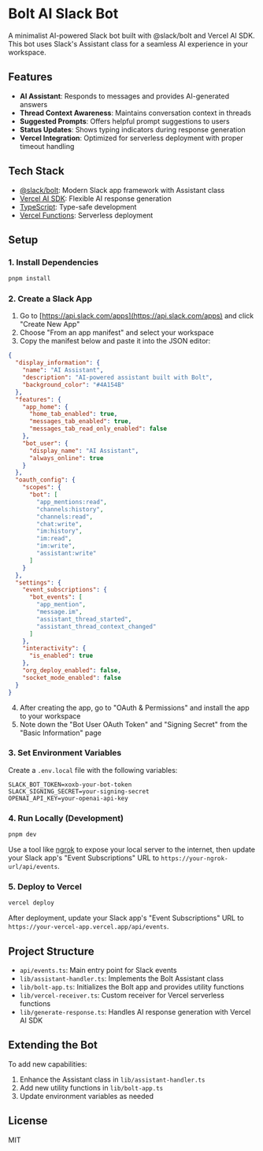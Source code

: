 # Bolt AI Slack Bot

A minimalist AI-powered Slack bot built with @slack/bolt and Vercel AI SDK. This bot uses Slack's Assistant class for a seamless AI experience in your workspace.

## Features

- **AI Assistant**: Responds to messages and provides AI-generated answers
- **Thread Context Awareness**: Maintains conversation context in threads
- **Suggested Prompts**: Offers helpful prompt suggestions to users
- **Status Updates**: Shows typing indicators during response generation
- **Vercel Integration**: Optimized for serverless deployment with proper timeout handling

## Tech Stack

- [@slack/bolt](https://slack.dev/bolt-js): Modern Slack app framework with Assistant class
- [Vercel AI SDK](https://sdk.vercel.ai/docs): Flexible AI response generation
- [TypeScript](https://www.typescriptlang.org/): Type-safe development
- [Vercel Functions](https://vercel.com/docs/functions): Serverless deployment

## Setup

### 1. Install Dependencies

```bash
pnpm install
```

### 2. Create a Slack App

1. Go to [https://api.slack.com/apps](https://api.slack.com/apps) and click "Create New App"
2. Choose "From an app manifest" and select your workspace
3. Copy the manifest below and paste it into the JSON editor:

```json
{
  "display_information": {
    "name": "AI Assistant",
    "description": "AI-powered assistant built with Bolt",
    "background_color": "#4A154B"
  },
  "features": {
    "app_home": {
      "home_tab_enabled": true,
      "messages_tab_enabled": true,
      "messages_tab_read_only_enabled": false
    },
    "bot_user": {
      "display_name": "AI Assistant",
      "always_online": true
    }
  },
  "oauth_config": {
    "scopes": {
      "bot": [
        "app_mentions:read",
        "channels:history",
        "channels:read",
        "chat:write",
        "im:history",
        "im:read",
        "im:write",
        "assistant:write"
      ]
    }
  },
  "settings": {
    "event_subscriptions": {
      "bot_events": [
        "app_mention",
        "message.im",
        "assistant_thread_started",
        "assistant_thread_context_changed"
      ]
    },
    "interactivity": {
      "is_enabled": true
    },
    "org_deploy_enabled": false,
    "socket_mode_enabled": false
  }
}
```

4. After creating the app, go to "OAuth & Permissions" and install the app to your workspace
5. Note down the "Bot User OAuth Token" and "Signing Secret" from the "Basic Information" page

### 3. Set Environment Variables

Create a `.env.local` file with the following variables:

```
SLACK_BOT_TOKEN=xoxb-your-bot-token
SLACK_SIGNING_SECRET=your-signing-secret
OPENAI_API_KEY=your-openai-api-key
```

### 4. Run Locally (Development)

```bash
pnpm dev
```

Use a tool like [ngrok](https://ngrok.com/) to expose your local server to the internet, then update your Slack app's "Event Subscriptions" URL to `https://your-ngrok-url/api/events`.

### 5. Deploy to Vercel

```bash
vercel deploy
```

After deployment, update your Slack app's "Event Subscriptions" URL to `https://your-vercel-app.vercel.app/api/events`.

## Project Structure

- `api/events.ts`: Main entry point for Slack events
- `lib/assistant-handler.ts`: Implements the Bolt Assistant class
- `lib/bolt-app.ts`: Initializes the Bolt app and provides utility functions
- `lib/vercel-receiver.ts`: Custom receiver for Vercel serverless functions
- `lib/generate-response.ts`: Handles AI response generation with Vercel AI SDK

## Extending the Bot

To add new capabilities:

1. Enhance the Assistant class in `lib/assistant-handler.ts`
2. Add new utility functions in `lib/bolt-app.ts`
3. Update environment variables as needed

## License

MIT
